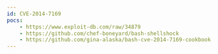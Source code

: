 ```yaml
---
id: CVE-2014-7169
pocs:
    - https://www.exploit-db.com/raw/34879
    - https://github.com/chef-boneyard/bash-shellshock
    - https://github.com/gina-alaska/bash-cve-2014-7169-cookbook
---
```

